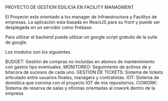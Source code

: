 PROYECTO DE GESTION EDILICIA EN FACILITY MANAGMENT

El Proyecto esta orientado a los manager de Infraestructura y Facilitys de empresas.
La aplicación esta basada en ReactJS para su front y puede ser desplegada en un servidor como firebase.

Para utilizar el backend puede utilizar un google script gratuito de la suite de google.

Los modulos son los siguientes.

BUDGET: Gestión de compras no incluidas en abonos de mantenimiento con gastos tipo eventuales.
MONITOREO: Seguimiento de activos de y bitacora de sucesos de cada uno.
GESTION DE TICKETS: Sistema de tickets articulado entre usuarios finales, managers y contratistas.
IOT: Sistema de domótica que convina con el proyecto IOT de mis repositorios.
COWORK: Sistema de reserva de salas y oficinas orientadas al cowork dentro de la empresa
